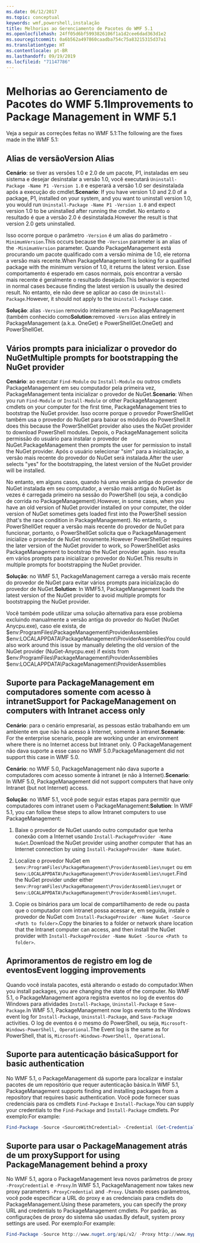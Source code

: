 ```yaml
---
ms.date: 06/12/2017
ms.topic: conceptual
keywords: wmf,powershell,instalação
title: Melhorias ao Gerenciamento de Pacotes do WMF 5.1
ms.openlocfilehash: 24ff05d6bf5993826106f1a1d2cee6dad363d1e2
ms.sourcegitcommit: 0a6b562a497860caadba754c75a83215315d37a1
ms.translationtype: HT
ms.contentlocale: pt-BR
ms.lasthandoff: 09/19/2019
ms.locfileid: "71147786"
---
```

# <a name="improvements-to-package-management-in-wmf-51"></a><span data-ttu-id="7a73f-103">Melhorias ao Gerenciamento de Pacotes do WMF 5.1</span><span class="sxs-lookup"><span data-stu-id="7a73f-103">Improvements to Package Management in WMF 5.1</span></span>

<span data-ttu-id="7a73f-104">Veja a seguir as correções feitas no WMF 5.1:</span><span class="sxs-lookup"><span data-stu-id="7a73f-104">The following are the fixes made in the WMF 5.1:</span></span>

## <a name="version-alias"></a><span data-ttu-id="7a73f-105">Alias de versão</span><span class="sxs-lookup"><span data-stu-id="7a73f-105">Version Alias</span></span>

<span data-ttu-id="7a73f-106">**Cenário**: se tiver as versões 1.0 e 2.0 de um pacote, P1, instaladas em seu sistema e desejar desinstalar a versão 1.0, você executará `Uninstall-Package -Name P1 -Version 1.0` e esperará a versão 1.0 ser desinstalada após a execução do cmdlet.</span><span class="sxs-lookup"><span data-stu-id="7a73f-106">**Scenario**: If you have version 1.0 and 2.0 of a package, P1, installed on your system, and you want to uninstall version 1.0, you would run `Uninstall-Package -Name P1 -Version 1.0` and expect version 1.0 to be uninstalled after running the cmdlet.</span></span> <span data-ttu-id="7a73f-107">No entanto o resultado é que a versão 2.0 é desinstalada.</span><span class="sxs-lookup"><span data-stu-id="7a73f-107">However the result is that version 2.0 gets uninstalled.</span></span>

<span data-ttu-id="7a73f-108">Isso ocorre porque o parâmetro `-Version` é um alias do parâmetro `-MinimumVersion`.</span><span class="sxs-lookup"><span data-stu-id="7a73f-108">This occurs because the `-Version` parameter is an alias of the `-MinimumVersion` parameter.</span></span> <span data-ttu-id="7a73f-109">Quando PackageManagement está procurando um pacote qualificado com a versão mínima de 1.0, ele retorna a versão mais recente.</span><span class="sxs-lookup"><span data-stu-id="7a73f-109">When PackageManagement is looking for a qualified package with the minimum version of 1.0, it returns the latest version.</span></span> <span data-ttu-id="7a73f-110">Esse comportamento é esperado em casos normais, pois encontrar a versão mais recente é geralmente o resultado desejado.</span><span class="sxs-lookup"><span data-stu-id="7a73f-110">This behavior is expected in normal cases because finding the latest version is usually the desired result.</span></span> <span data-ttu-id="7a73f-111">No entanto, ele não deve se aplicar ao caso de `Uninstall-Package`.</span><span class="sxs-lookup"><span data-stu-id="7a73f-111">However, it should not apply to the `Uninstall-Package` case.</span></span>

<span data-ttu-id="7a73f-112">**Solução**: alias `-Version` removido inteiramente em PackageManagement (também conhecido como</span><span class="sxs-lookup"><span data-stu-id="7a73f-112">**Solution**:removed `-Version` alias entirely in PackageManagement (a.k.a.</span></span> <span data-ttu-id="7a73f-113">OneGet) e PowerShellGet.</span><span class="sxs-lookup"><span data-stu-id="7a73f-113">OneGet) and PowerShellGet.</span></span>

## <a name="multiple-prompts-for-bootstrapping-the-nuget-provider"></a><span data-ttu-id="7a73f-114">Vários prompts para inicializar o provedor do NuGet</span><span class="sxs-lookup"><span data-stu-id="7a73f-114">Multiple prompts for bootstrapping the NuGet provider</span></span>

<span data-ttu-id="7a73f-115">**Cenário**: ao executar `Find-Module` ou `Install-Module` ou outros cmdlets PackageManagement em seu computador pela primeira vez, PackageManagement tenta inicializar o provedor de NuGet.</span><span class="sxs-lookup"><span data-stu-id="7a73f-115">**Scenario**: When you run `Find-Module` or `Install-Module` or other PackageManagement cmdlets on your computer for the first time, PackageManagement tries to bootstrap the NuGet provider.</span></span> <span data-ttu-id="7a73f-116">Isso ocorre porque o provedor PowerShellGet também usa o provedor do NuGet para baixar os módulos do PowerShell.</span><span class="sxs-lookup"><span data-stu-id="7a73f-116">It does this because the PowerShellGet provider also uses the NuGet provider to download PowerShell modules.</span></span>
<span data-ttu-id="7a73f-117">Depois, o PackageManagement solicita permissão do usuário para instalar o provedor de NuGet.</span><span class="sxs-lookup"><span data-stu-id="7a73f-117">PackageManagement then prompts the user for permission to install the NuGet provider.</span></span> <span data-ttu-id="7a73f-118">Após o usuário selecionar "sim" para a inicialização, a versão mais recente do provedor do NuGet será instalada.</span><span class="sxs-lookup"><span data-stu-id="7a73f-118">After the user selects "yes" for the bootstrapping, the latest version of the NuGet provider will be installed.</span></span>

<span data-ttu-id="7a73f-119">No entanto, em alguns casos, quando há uma versão antiga do provedor de NuGet instalada em seu computador, a versão mais antiga do NuGet às vezes é carregada primeiro na sessão do PowerShell (ou seja, a condição de corrida no PackageManagement).</span><span class="sxs-lookup"><span data-stu-id="7a73f-119">However, in some cases, when you have an old version of NuGet provider installed on your computer, the older version of NuGet sometimes gets loaded first into the PowerShell session (that's the race condition in PackageManagement).</span></span> <span data-ttu-id="7a73f-120">No entanto, o PowerShellGet requer a versão mais recente do provedor de NuGet para funcionar, portanto, o PowerShellGet solicita que o PackageManagement inicialize o provedor de NuGet novamente.</span><span class="sxs-lookup"><span data-stu-id="7a73f-120">However PowerShellGet requires the later version of the NuGet provider to work, so PowerShellGet asks PackageManagement to bootstrap the NuGet provider again.</span></span>
<span data-ttu-id="7a73f-121">Isso resulta em vários prompts para inicializar o provedor do NuGet.</span><span class="sxs-lookup"><span data-stu-id="7a73f-121">This results in multiple prompts for bootstrapping the NuGet provider.</span></span>

<span data-ttu-id="7a73f-122">**Solução**: no WMF 5.1, PackageManagement carrega a versão mais recente do provedor de NuGet para evitar vários prompts para inicialização do provedor de NuGet.</span><span class="sxs-lookup"><span data-stu-id="7a73f-122">**Solution**: In WMF5.1, PackageManagement loads the latest version of the NuGet provider to avoid multiple prompts for bootstrapping the NuGet provider.</span></span>

<span data-ttu-id="7a73f-123">Você também pode utilizar uma solução alternativa para esse problema excluindo manualmente a versão antiga do provedor do NuGet (NuGet Anycpu.exe), caso ele exista, de $env:ProgramFiles\PackageManagement\ProviderAssemblies $env:LOCALAPPDATA\PackageManagement\ProviderAssemblies</span><span class="sxs-lookup"><span data-stu-id="7a73f-123">You could also work around this issue by manually deleting the old version of the NuGet provider (NuGet-Anycpu.exe) if exists from $env:ProgramFiles\PackageManagement\ProviderAssemblies $env:LOCALAPPDATA\PackageManagement\ProviderAssemblies</span></span>

## <a name="support-for-packagemanagement-on-computers-with-intranet-access-only"></a><span data-ttu-id="7a73f-124">Suporte para PackageManagement em computadores somente com acesso à intranet</span><span class="sxs-lookup"><span data-stu-id="7a73f-124">Support for PackageManagement on computers with Intranet access only</span></span>

<span data-ttu-id="7a73f-125">**Cenário**: para o cenário empresarial, as pessoas estão trabalhando em um ambiente em que não há acesso à Internet, somente à intranet.</span><span class="sxs-lookup"><span data-stu-id="7a73f-125">**Scenario**: For the enterprise scenario, people are working under an environment where there is no Internet access but Intranet only.</span></span> <span data-ttu-id="7a73f-126">O PackageManagement não dava suporte a esse caso no WMF 5.0.</span><span class="sxs-lookup"><span data-stu-id="7a73f-126">PackageManagement did not support this case in WMF 5.0.</span></span>

<span data-ttu-id="7a73f-127">**Cenário**: no WMF 5.0, PackageManagement não dava suporte a computadores com acesso somente à intranet (e não à Internet).</span><span class="sxs-lookup"><span data-stu-id="7a73f-127">**Scenario**: In WMF 5.0, PackageManagement did not support computers that have only Intranet (but not Internet) access.</span></span>

<span data-ttu-id="7a73f-128">**Solução**: no WMF 5.1, você pode seguir estas etapas para permitir que computadores com intranet usem o PackageManagement:</span><span class="sxs-lookup"><span data-stu-id="7a73f-128">**Solution**: In WMF 5.1, you can follow these steps to allow Intranet computers to use PackageManagement:</span></span>

1. <span data-ttu-id="7a73f-129">Baixe o provedor de NuGet usando outro computador que tenha conexão com a Internet usando `Install-PackageProvider -Name NuGet`.</span><span class="sxs-lookup"><span data-stu-id="7a73f-129">Download the NuGet provider using another computer that has an Internet connection by using `Install-PackageProvider -Name NuGet`.</span></span>

2. <span data-ttu-id="7a73f-130">Localize o provedor NuGet em `$env:ProgramFiles\PackageManagement\ProviderAssemblies\nuget` ou em `$env:LOCALAPPDATA\PackageManagement\ProviderAssemblies\nuget`.</span><span class="sxs-lookup"><span data-stu-id="7a73f-130">Find the NuGet provider under either `$env:ProgramFiles\PackageManagement\ProviderAssemblies\nuget` or `$env:LOCALAPPDATA\PackageManagement\ProviderAssemblies\nuget`.</span></span>

3. <span data-ttu-id="7a73f-131">Copie os binários para um local de compartilhamento de rede ou pasta que o computador com intranet possa acessar e, em seguida, instale o provedor de NuGet com `Install-PackageProvider -Name NuGet -Source <Path to folder>`.</span><span class="sxs-lookup"><span data-stu-id="7a73f-131">Copy the binaries to a folder or network share location that the Intranet computer can access, and then install the NuGet provider with `Install-PackageProvider -Name NuGet -Source <Path to folder>`.</span></span>


## <a name="event-logging-improvements"></a><span data-ttu-id="7a73f-132">Aprimoramentos de registro em log de eventos</span><span class="sxs-lookup"><span data-stu-id="7a73f-132">Event logging improvements</span></span>

<span data-ttu-id="7a73f-133">Quando você instala pacotes, está alterando o estado do computador.</span><span class="sxs-lookup"><span data-stu-id="7a73f-133">When you install packages, you are changing the state of the computer.</span></span> <span data-ttu-id="7a73f-134">No WMF 5.1, o PackageManagement agora registra eventos no log de eventos do Windows para atividades `Install-Package`, `Uninstall-Package` e `Save-Package`.</span><span class="sxs-lookup"><span data-stu-id="7a73f-134">In WMF 5.1, PackageManagement now logs events to the Windows event log for `Install-Package`, `Uninstall-Package`, and `Save-Package` activities.</span></span> <span data-ttu-id="7a73f-135">O log de eventos é o mesmo do PowerShell, ou seja, `Microsoft-Windows-PowerShell, Operational`.</span><span class="sxs-lookup"><span data-stu-id="7a73f-135">The Event log is the same as for PowerShell, that is, `Microsoft-Windows-PowerShell, Operational`.</span></span>

## <a name="support-for-basic-authentication"></a><span data-ttu-id="7a73f-136">Suporte para autenticação básica</span><span class="sxs-lookup"><span data-stu-id="7a73f-136">Support for basic authentication</span></span>

<span data-ttu-id="7a73f-137">No WMF 5.1, o PackageManagement dá suporte para localizar e instalar pacotes de um repositório que requer autenticação básica.</span><span class="sxs-lookup"><span data-stu-id="7a73f-137">In WMF 5.1, PackageManagement supports finding and installing packages from a repository that requires basic authentication.</span></span> <span data-ttu-id="7a73f-138">Você pode fornecer suas credenciais para os cmdlets `Find-Package` e `Install-Package`.</span><span class="sxs-lookup"><span data-stu-id="7a73f-138">You can supply your credentials to the `Find-Package` and `Install-Package` cmdlets.</span></span> <span data-ttu-id="7a73f-139">Por exemplo:</span><span class="sxs-lookup"><span data-stu-id="7a73f-139">For example:</span></span>

```powershell
Find-Package -Source <SourceWithCredential> -Credential (Get-Credential)
```

## <a name="support-for-using-packagemanagement-behind-a-proxy"></a><span data-ttu-id="7a73f-140">Suporte para usar o PackageManagement atrás de um proxy</span><span class="sxs-lookup"><span data-stu-id="7a73f-140">Support for using PackageManagement behind a proxy</span></span>

<span data-ttu-id="7a73f-141">No WMF 5.1, agora o PackageManagement leva novos parâmetros de proxy `-ProxyCredential` e `-Proxy`.</span><span class="sxs-lookup"><span data-stu-id="7a73f-141">In WMF 5.1, PackageManagement now takes new proxy parameters `-ProxyCredential` and `-Proxy`.</span></span> <span data-ttu-id="7a73f-142">Usando esses parâmetros, você pode especificar a URL do proxy e as credenciais para cmdlets do PackageManagement.</span><span class="sxs-lookup"><span data-stu-id="7a73f-142">Using these parameters, you can specify the proxy URL and credentials to PackageManagement cmdlets.</span></span> <span data-ttu-id="7a73f-143">Por padrão, as configurações de proxy do sistema são usadas.</span><span class="sxs-lookup"><span data-stu-id="7a73f-143">By default, system proxy settings are used.</span></span> <span data-ttu-id="7a73f-144">Por exemplo:</span><span class="sxs-lookup"><span data-stu-id="7a73f-144">For example:</span></span>

```powershell
Find-Package -Source http://www.nuget.org/api/v2/ -Proxy http://www.myproxyserver.com -ProxyCredential (Get-Credential)
```
